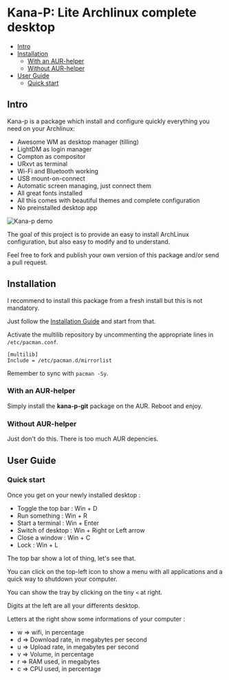 # Kana-P: Lite Archlinux complete desktop

<!-- START doctoc generated TOC please keep comment here to allow auto update -->
<!-- DON'T EDIT THIS SECTION, INSTEAD RE-RUN doctoc TO UPDATE -->


- [Intro](#intro)
- [Installation](#installation)
  - [With an AUR-helper](#with-an-aur-helper)
  - [Without AUR-helper](#without-aur-helper)
- [User Guide](#user-guide)
  - [Quick start](#quick-start)

<!-- END doctoc generated TOC please keep comment here to allow auto update -->

## Intro

Kana-p is a package which install and configure quickly everything you need on your Archlinux:

- Awesome WM as desktop manager (tilling)
- LightDM as login manager
- Compton as compositor
- URxvt as terminal
- Wi-Fi and Bluetooth working
- USB mount-on-connect
- Automatic screen managing, just connect them
- All great fonts installed
- All this comes with beautiful themes and complete configuration
- No preinstalled desktop app

![Kana-p demo](http://i.imgur.com/ScrXe7A.png)

The goal of this project is to provide an easy to install ArchLinux configuration, but also easy to modify and to understand.

Feel free to fork and publish your own version of this package and/or send a pull request.

## Installation

I recommend to install this package from a fresh install but this is not mandatory.

Just follow the [Installation Guide](https://wiki.archlinux.org/index.php/Installation_guide) and start from that.

Activate the multilib repository by uncommenting the appropriate lines in `/etc/pacman.conf`.

```
[multilib]
Include = /etc/pacman.d/mirrorlist
```

Remember to sync with `pacman -Sy`.

### With an AUR-helper

Simply install the **kana-p-git** package on the AUR. Reboot and enjoy.

### Without AUR-helper

Just don't do this. There is too much AUR depencies.

## User Guide

### Quick start

Once you get on your newly installed desktop :
- Toggle the top bar : Win + D
- Run something : Win + R
- Start a terminal : Win + Enter
- Switch of desktop : Win + Right or Left arrow
- Close a window : Win + C
- Lock : Win + L

The top bar show a lot of thing, let's see that.

You can click on the top-left icon to show a menu with all applications and a quick way to shutdown your computer.

You can show the tray by clicking on the tiny `<` at right.

Digits at the left are all your differents desktop.

Letters at the right show some informations of your computer :
- w => wifi, in percentage
- d => Download rate, in megabytes per second
- u => Upload rate, in megabytes per second
- v => Volume, in percentage
- r => RAM used, in megabytes
- c => CPU used, in percentage
